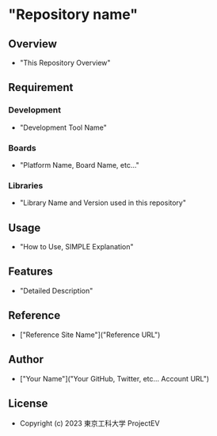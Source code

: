 # "Repository name"

## Overview
- "This Repository Overview"

## Requirement
### Development
- "Development Tool Name"
### Boards
- "Platform Name, Board Name, etc..."
### Libraries
- "Library Name and Version used in this repository"

## Usage
- "How to Use, SIMPLE Explanation"

## Features
- "Detailed Description"

## Reference
- ["Reference Site Name"]("Reference URL")

## Author
- ["Your Name"]("Your GitHub, Twitter, etc... Account URL")

## License
- Copyright (c) 2023 東京工科大学 ProjectEV
